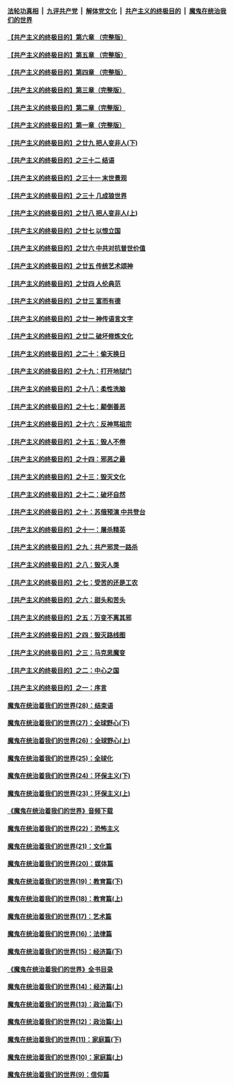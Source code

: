 ####  [法轮功真相](../../../../basic/blob/master/README.md?t=04210201) &nbsp;|&nbsp; [九评共产党](../../../../9ping.md/blob/master/README.md?t=04210201) &nbsp;|&nbsp; [解体党文化](../../../../jtdwh.md/blob/master/README.md?t=04210201)  &nbsp;|&nbsp; [共产主义的终极目的](../../../../gczydzjmd.md/blob/master/README.md?t=04210201) &nbsp;|&nbsp; [魔鬼在统治我们的世界](../../../../mgztzwmdsj.md/blob/master/README.md?t=04210201) 

#### [【共产主义的终极目的】第六章 （完整版）](../pages/nsc422/n11428913.md?t=04210201) 

#### [【共产主义的终极目的】第五章 （完整版）](../pages/nsc422/n11428912.md?t=04210201) 

#### [【共产主义的终极目的】第四章 （完整版）](../pages/nsc422/n11428907.md?t=04210201) 

#### [【共产主义的终极目的】第三章（完整版）](../pages/nsc422/n11428848.md?t=04210201) 

#### [【共产主义的终极目的】第二章（完整版）](../pages/nsc422/n11428831.md?t=04210201) 

#### [【共产主义的终极目的】第一章（完整版）](../pages/nsc422/n11417651.md?t=04210201) 

#### [【共产主义的终极目的】之廿九 把人变非人(下)](../pages/nsc422/n11344140.md?t=04210201) 

#### [【共产主义的终极目的】之三十二 结语](../pages/nsc422/n11360535.md?t=04210201) 

#### [【共产主义的终极目的】之三十一 末世景观](../pages/nsc422/n11351129.md?t=04210201) 

#### [【共产主义的终极目的】之三十 几成狼世界](../pages/nsc422/n11348280.md?t=04210201) 

#### [【共产主义的终极目的】之廿八 把人变非人(上)](../pages/nsc422/n11340492.md?t=04210201) 

#### [【共产主义的终极目的】之廿七 以恨立国](../pages/nsc422/n11336944.md?t=04210201) 

#### [【共产主义的终极目的】之廿六 中共对抗普世价值](../pages/nsc422/n11324785.md?t=04210201) 

#### [【共产主义的终极目的】之廿五 传统艺术颂神](../pages/nsc422/n11296396.md?t=04210201) 

#### [【共产主义的终极目的】之廿四 人伦典范](../pages/nsc422/n11296397.md?t=04210201) 

#### [【共产主义的终极目的】之廿三 富而有德](../pages/nsc422/n11283598.md?t=04210201) 

#### [【共产主义的终极目的】之廿一 神传语言文字](../pages/nsc422/n11263265.md?t=04210201) 

#### [【共产主义的终极目的】之廿二 破坏修炼文化](../pages/nsc422/n11245728.md?t=04210201) 

#### [【共产主义的终极目的】之二十：偷天换日](../pages/nsc422/n11238846.md?t=04210201) 

#### [【共产主义的终极目的】之十九：打开地狱门](../pages/nsc422/n11206376.md?t=04210201) 

#### [【共产主义的终极目的】之十八：柔性洗脑](../pages/nsc422/n11199994.md?t=04210201) 

#### [【共产主义的终极目的】之十七：颠倒善恶](../pages/nsc422/n11179782.md?t=04210201) 

#### [【共产主义的终极目的】之十六：反神骂祖宗](../pages/nsc422/n11166798.md?t=04210201) 

#### [【共产主义的终极目的】之十五：毁人不倦](../pages/nsc422/n11166792.md?t=04210201) 

#### [【共产主义的终极目的】之十四：邪恶之最](../pages/nsc422/n11150249.md?t=04210201) 

#### [【共产主义的终极目的】之十三：毁灭文化](../pages/nsc422/n11135227.md?t=04210201) 

#### [【共产主义的终极目的】之十二：破坏自然](../pages/nsc422/n11135214.md?t=04210201) 

#### [【共产主义的终极目的】之十：苏俄预演 中共登台](../pages/nsc422/n11118424.md?t=04210201) 

#### [【共产主义的终极目的】之十一：屠杀精英](../pages/nsc422/n11118442.md?t=04210201) 

#### [【共产主义的终极目的】之九：共产邪灵一路杀](../pages/nsc422/n11114139.md?t=04210201) 

#### [【共产主义的终极目的】之八：毁灭人类](../pages/nsc422/n11108503.md?t=04210201) 

#### [【共产主义的终极目的】之七：受苦的还是工农](../pages/nsc422/n11101809.md?t=04210201) 

#### [【共产主义的终极目的】之六：甜头和苦头](../pages/nsc422/n11096971.md?t=04210201) 

#### [【共产主义的终极目的】之五：万变不离其邪](../pages/nsc422/n11091285.md?t=04210201) 

#### [【共产主义的终极目的】之四：毁灭路线图](../pages/nsc422/n11086284.md?t=04210201) 

#### [【共产主义的终极目的】之三：马克思魔变](../pages/nsc422/n11061941.md?t=04210201) 

#### [【共产主义的终极目的】之二：中心之国](../pages/nsc422/n11047728.md?t=04210201) 

#### [【共产主义的终极目的】之一：序言](../pages/nsc422/n11086077.md?t=04210201) 

#### [魔鬼在统治着我们的世界(28)：结束语](../pages/nsc422/n10936246.md?t=04210201) 

#### [魔鬼在统治着我们的世界(27)：全球野心(下)](../pages/nsc422/n10928319.md?t=04210201) 

#### [魔鬼在统治着我们的世界(26)：全球野心(上)](../pages/nsc422/n10900318.md?t=04210201) 

#### [魔鬼在统治着我们的世界(25)：全球化](../pages/nsc422/n10788205.md?t=04210201) 

#### [魔鬼在统治着我们的世界(24)：环保主义(下)](../pages/nsc422/n10695307.md?t=04210201) 

#### [魔鬼在统治着我们的世界(23)：环保主义(上)](../pages/nsc422/n10688613.md?t=04210201) 

#### [《魔鬼在统治着我们的世界》音频下载](../pages/nsc422/n10635553.md?t=04210201) 

#### [魔鬼在统治着我们的世界(22)：恐怖主义](../pages/nsc422/n10614727.md?t=04210201) 

#### [魔鬼在统治着我们的世界(21)：文化篇](../pages/nsc422/n10597706.md?t=04210201) 

#### [魔鬼在统治着我们的世界(20)：媒体篇](../pages/nsc422/n10586579.md?t=04210201) 

#### [魔鬼在统治着我们的世界(19)：教育篇(下)](../pages/nsc422/n10564808.md?t=04210201) 

#### [魔鬼在统治着我们的世界(18)：教育篇(上)](../pages/nsc422/n10526970.md?t=04210201) 

#### [魔鬼在统治着我们的世界(17)：艺术篇](../pages/nsc422/n10499093.md?t=04210201) 

#### [魔鬼在统治着我们的世界(16)：法律篇](../pages/nsc422/n10485969.md?t=04210201) 

#### [魔鬼在统治着我们的世界(15)：经济篇(下)](../pages/nsc422/n10469975.md?t=04210201) 

#### [《魔鬼在统治着我们的世界》全书目录](../pages/nsc422/n10464261.md?t=04210201) 

#### [魔鬼在统治着我们的世界(14)：经济篇(上)](../pages/nsc422/n10457370.md?t=04210201) 

#### [魔鬼在统治着我们的世界(13)：政治篇(下)](../pages/nsc422/n10448270.md?t=04210201) 

#### [魔鬼在统治着我们的世界(12)：政治篇(上)](../pages/nsc422/n10444576.md?t=04210201) 

#### [魔鬼在统治着我们的世界(11)：家庭篇(下)](../pages/nsc422/n10440961.md?t=04210201) 

#### [魔鬼在统治着我们的世界(10)：家庭篇(上)](../pages/nsc422/n10435448.md?t=04210201) 

#### [魔鬼在统治着我们的世界(9)：信仰篇](../pages/nsc422/n10432159.md?t=04210201) 

